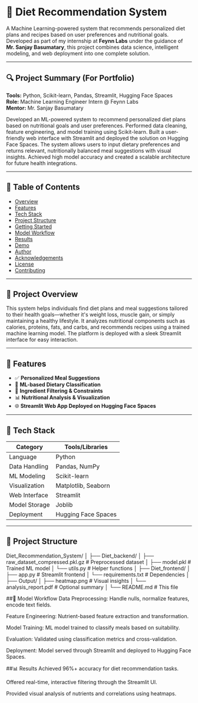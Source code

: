 # 🥗 Diet Recommendation System

A Machine Learning-powered system that recommends personalized diet plans and recipes based on user preferences and nutritional goals. Developed as part of my internship at **Feynn Labs** under the guidance of **Mr. Sanjay Basumatary**, this project combines data science, intelligent modeling, and web deployment into one complete solution.

---

## 🔍 Project Summary (For Portfolio)

**Tools:** Python, Scikit-learn, Pandas, Streamlit, Hugging Face Spaces  
**Role:** Machine Learning Engineer Intern @ Feynn Labs  
**Mentor:** Mr. Sanjay Basumatary  

Developed an ML-powered system to recommend personalized diet plans based on nutritional goals and user preferences. Performed data cleaning, feature engineering, and model training using Scikit-learn. Built a user-friendly web interface with Streamlit and deployed the solution on Hugging Face Spaces. The system allows users to input dietary preferences and returns relevant, nutritionally balanced meal suggestions with visual insights. Achieved high model accuracy and created a scalable architecture for future health integrations.

---

## 📌 Table of Contents

- [Overview](#project-overview)
- [Features](#features)
- [Tech Stack](#tech-stack)
- [Project Structure](#project-structure)
- [Getting Started](#getting-started)
- [Model Workflow](#model-workflow)
- [Results](#results)
- [Demo](#demo)
- [Author](#author)
- [Acknowledgements](#acknowledgements)
- [License](#license)
- [Contributing](#contributing)

---

## 📖 Project Overview

This system helps individuals find diet plans and meal suggestions tailored to their health goals—whether it's weight loss, muscle gain, or simply maintaining a healthy lifestyle. It analyzes nutritional components such as calories, proteins, fats, and carbs, and recommends recipes using a trained machine learning model. The platform is deployed with a sleek Streamlit interface for easy interaction.

---

## 🚀 Features

- ✅ **Personalized Meal Suggestions**
- 🧠 **ML-based Dietary Classification**
- 🧴 **Ingredient Filtering & Constraints**
- 📊 **Nutritional Analysis & Visualization**
- 🌐 **Streamlit Web App Deployed on Hugging Face Spaces**

---

## 🧰 Tech Stack

| Category           | Tools/Libraries                      |
|--------------------|--------------------------------------|
| Language           | Python                               |
| Data Handling      | Pandas, NumPy                        |
| ML Modeling        | Scikit-learn                         |
| Visualization      | Matplotlib, Seaborn                  |
| Web Interface      | Streamlit                            |
| Model Storage      | Joblib                               |
| Deployment         | Hugging Face Spaces                  |

---

## 📁 Project Structure

Diet_Recommendation_System/
│
├── Diet_backend/
│ ├── raw_dataset_compressed.pkl.gz # Preprocessed dataset
│ ├── model.pkl # Trained ML model
│ └── utils.py # Helper functions
│
├── Diet_frontend/
│ ├── app.py # Streamlit frontend
│ └── requirements.txt # Dependencies
│
├── Output/
│ ├── heatmap.png # Visual insights
│ └── analysis_report.pdf # Optional summary
│
└── README.md # This file

##🔄 Model Workflow
Data Preprocessing: Handle nulls, normalize features, encode text fields.

Feature Engineering: Nutrient-based feature extraction and transformation.

Model Training: ML model trained to classify meals based on suitability.

Evaluation: Validated using classification metrics and cross-validation.

Deployment: Model served through Streamlit and deployed to Hugging Face Spaces.

##📊 Results
Achieved 96%+ accuracy for diet recommendation tasks.

Offered real-time, interactive filtering through the Streamlit UI.

Provided visual analysis of nutrients and correlations using heatmaps.
